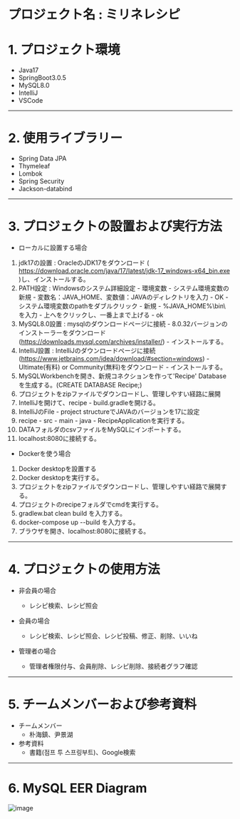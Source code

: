 プロジェクト名 : ミリネレシピ
===


# 1. プロジェクト環境

* Java17
* SpringBoot3.0.5
* MySQL8.0
* IntelliJ
* VSCode

***

# 2. 使用ライブラリー

* Spring Data JPA
* Thymeleaf
* Lombok
* Spring Security
* Jackson-databind

***

# 3. プロジェクトの設置および実行方法

* ローカルに設置する場合
 1. jdk17の設置 : OracleのJDK17をダウンロード ( https://download.oracle.com/java/17/latest/jdk-17_windows-x64_bin.exe )し、インストールする。
 2. PATH設定 : Windowsのシステム詳細設定 - 環境変数 - システム環境変数の新規 - 変数名：JAVA_HOME、変数値：JAVAのディレクトリを入力 - OK - システム環境変数のpathをダブルクリック - 新規 - %JAVA_HOME%\bin\ を入力 - 上へをクリックし、一番上まで上げる - ok
 3. MySQL8.0設置 : mysqlのダウンロードページに接続 - 8.0.32バージョンのインストーラーをダウンロード(https://downloads.mysql.com/archives/installer/) - インストールする。
 4. IntelliJ設置 : IntelliJのダウンロードページに接続(https://www.jetbrains.com/idea/download/#section=windows) - Ultimate(有料) or Community(無料)をダウンロード - インストールする。
 5. MySQLWorkbenchを開き、新規コネクションを作って'Recipe' Databaseを生成する。(CREATE DATABASE Recipe;)
 6. プロジェクトをzipファイルでダウンロードし、管理しやすい経路に展開
 4. IntelliJを開けて、recipe - build.gradleを開ける。
 5. IntelliJのFile - project structureでJAVAのバージョンを17に設定
 6. recipe - src - main - java - RecipeApplicationを実行する。
 7. DATAフォルダのcsvファイルをMySQLにインポートする。
 8. localhost:8080に接続する。

* Dockerを使う場合
 1. Docker desktopを設置する
 2. Docker desktopを実行する。
 3. プロジェクトをzipファイルでダウンロードし、管理しやすい経路で展開する。
 4. プロジェクトのrecipeフォルダでcmdを実行する。
 5. gradlew.bat clean build を入力する。
 6. docker-compose up --build を入力する。
 7. ブラウザを開き、localhost:8080に接続する。
 


***

# 4. プロジェクトの使用方法

* 非会員の場合
  * レシピ検索、レシピ照会

* 会員の場合
  * レシピ検索、レシピ照会、レシピ投稿、修正、削除、いいね
 
* 管理者の場合
  * 管理者権限付与、会員削除、レシピ削除、接続者グラフ確認
  
***

# 5. チームメンバーおよび参考資料
  * チームメンバー
    * 朴海鎮、尹景湖
  * 参考資料
    * 書籍(점프 투 스프링부트)、Google検索
   
***

# 6. MySQL EER Diagram

![image](https://user-images.githubusercontent.com/125540360/233840943-cb039ec4-6206-4e5a-9776-bdad1ac47a6e.png)
